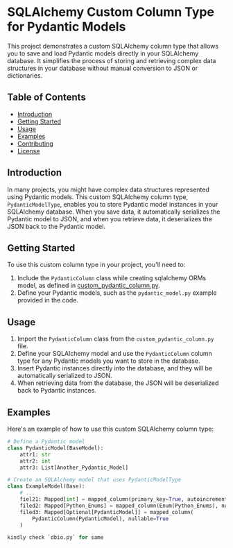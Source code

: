 # SQLAlchemy Custom Column Type for Pydantic Models

This project demonstrates a custom SQLAlchemy column type that allows you to save and load Pydantic models directly in your SQLAlchemy database. It simplifies the process of storing and retrieving complex data structures in your database without manual conversion to JSON or dictionaries.

## Table of Contents
- [Introduction](#introduction)
- [Getting Started](#getting-started)
- [Usage](#usage)
- [Examples](#examples)
- [Contributing](#contributing)
- [License](#license)

## Introduction

In many projects, you might have complex data structures represented using Pydantic models. This custom SQLAlchemy column type, `PydanticModelType`, enables you to store Pydantic model instances in your SQLAlchemy database. When you save data, it automatically serializes the Pydantic model to JSON, and when you retrieve data, it deserializes the JSON back to the Pydantic model.

## Getting Started

To use this custom column type in your project, you'll need to:

1. Include the `PydanticColumn` class while creating sqlalchemy ORMs model, as defined in [custom_pydantic_column.py](custom_pydantic_column.py).
2. Define your Pydantic models, such as the `pydantic_model.py` example provided in the code.

## Usage

1. Import the `PydanticColumn` class from the `custom_pydantic_column.py` file.
2. Define your SQLAlchemy model and use the `PydanticColumn` column type for any Pydantic models you want to store in the database.
3. Insert Pydantic instances directly into the database, and they will be automatically serialized to JSON.
4. When retrieving data from the database, the JSON will be deserialized back to Pydantic instances.

## Examples

Here's an example of how to use this custom SQLAlchemy column type:

```python
# Define a Pydantic model
class PydanticModel(BaseModel):
    attr1: str
    attr2: int
    attr3: List[Another_Pydantic_Model]

# Create an SQLAlchemy model that uses PydanticModelType
class ExampleModel(Base):
    # ...
    fiel21: Mapped[int] = mapped_column(primary_key=True, autoincrement=True)
    filed2: Mapped[Python_Enums] = mapped_column(Enum(Python_Enums), nullable=False)
    filed3: Mapped[Optional[PydanticModel]] = mapped_column(
        PydanticColumn(PydanticModel), nullable=True
    )

kindly check `dbio.py` for same  